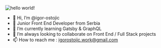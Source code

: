 ![hello world!](https://i.imgur.com/TJXgoOz.gif)

- 👋 Hi, I’m @igor-ostojic
- 👀 Junior Front End Developer from Serbia
- 🌱 I’m currently learning Gatsby & GraphQL
- 💞️ I’m always looking to collaborate on Front End / Full Stack projects
- 📫 How to reach me : igorostojic.work@gmail.com 


<!---
igor-ostojic/igor-ostojic is a ✨ special ✨ repository because its `README.md` (this file) appears on your GitHub profile.
You can click the Preview link to take a look at your changes.
--->
